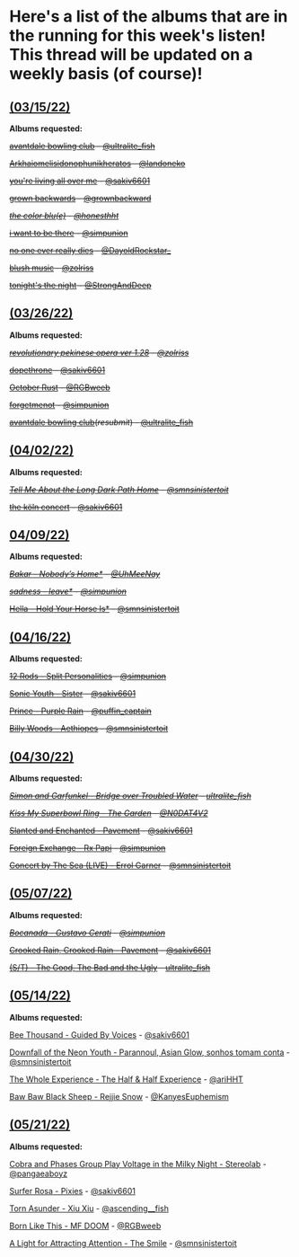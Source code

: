 # Here's a list of the albums that are in the running for this week's listen! This thread will be updated on a weekly basis (of course)!
## [(03/15/22)](https://twitter.com/sinistermusicc/status/1503904531054268416?s=20&t=42AgeZexYdC5sKRR2X-dKA)

**Albums requested:**

~~[avantdale bowling club](https://rateyourmusic.com/release/album/avantdale-bowling-club/avantdale-bowling-club/) - [@ultralite_fish](https://twitter.com/ultralite_fish)~~

~~[Arkhaiomelisidonophunikheratos](https://rateyourmusic.com/release/album/satanicpornocultshop/arkhaiomelisidonophunikheratos) - [@landoneko](https://twitter.com/landoneko)~~

~~[you're living all over me](https://rateyourmusic.com/release/album/dinosaur/youre-living-all-over-me/) - [@sakiv6601](https://twitter.com/sakiv6601)~~

~~[grown backwards](https://rateyourmusic.com/artist/david-byrne) - [@grownbackward](https://twitter.com/grownbackward)~~

*~~[the color blu(e)](https://rateyourmusic.com/release/album/blu/the-color-blu_e/) - [@honesthht](https://twitter.com/Honesthht)~~*

~~[i want to be there](https://rateyourmusic.com/release/album/sadness/i-want-to-be-there/) - [@simpunion](https://twitter.com/simpunion)~~

~~[no one ever really dies](https://rateyourmusic.com/release/album/n_e_r_d/no-one-ever-really-dies/) - [@DayoldRockstar_](https://twitter.com/DayoldRockstar_)~~

~~[blush music](https://rateyourmusic.com/release/album/woven-hand/blush-music/) - [@zolriss](https://twitter.com/zolriss)~~

~~[tonight's the night](https://rateyourmusic.com/release/album/neil-young/tonights-the-night/) - [@StrongAndDeep](https://twitter.com/StrongAndDeep)~~

## [(03/26/22)](https://twitter.com/sinistermusicc/status/1507799004356263958)

**Albums requested:**

*~~[revolutionary pekinese opera ver 1.28](https://rateyourmusic.com/release/album/ground-zero/revolutionary-pekinese-opera-ver-1_28-1/) - [@zolriss](https://twitter.com/zolriss)~~*

~~[dopethrone](https://rateyourmusic.com/release/album/electric-wizard/dopethrone/) - [@sakiv6601](https://twitter.com/sakiv6601)~~

~~[October Rust](https://rateyourmusic.com/release/album/type-o-negative/october-rust/) - [@RGBweeb](https://twitter.com/RGBweeb)~~

~~[forgetmenot](https://rateyourmusic.com/release/ep/five-pebbles/forgetmenot/) - [@simpunion](https://twitter.com/simpunion)~~

~~[avantdale bowling club](https://rateyourmusic.com/release/album/avantdale-bowling-club/avantdale-bowling-club/)(*resubmit*) - [@ultralite_fish](https://twitter.com/ultralite_fish)~~

## [(04/02/22)](https://twitter.com/sinistermusicc/status/1510410243456614400?s=20&t=XmhAHrazxQLyEBMWXZuHQQ)

**Albums requested:**

~~*[Tell Me About the Long Dark Path Home](https://rateyourmusic.com/release/album/the-newfound-interest-in-connecticut/tell-me-about-the-long-dark-path-home/) - [@smnsinistertoit](https://twitter.com/smnsinistertoit?s=20&t=fnbwV-E_L6Q378JcIHAtzQ)*~~

~~[the köln concert](https://rateyourmusic.com/release/album/keith-jarrett/the-koln-concert/) - [@sakiv6601](https://twitter.com/sakiv6601)~~

## [04/09/22)](https://twitter.com/sinistermusicc/status/1512897419045969931)

**Albums requested:**

*~~[Bakar - Nobody’s Home*](https://rateyourmusic.com/release/album/bakar/nobodys-home/) - [@UhMeeNay](https://twitter.com/UhMeeNay)~~*

*~~[sadness - leave*](https://rateyourmusic.com/release/album/sadness/leave/) - [@simpunion](https://twitter.com/simpunion)~~*

~~[Hella - Hold Your Horse Is*](https://rateyourmusic.com/release/album/hella/hold-your-horse-is/) - [@smnsinistertoit](https://twitter.com/smnsinistertoit)~~

## [(04/16/22)](https://twitter.com/sinistermusicc/status/1515530649951735808)

**Albums requested:**

~~[12 Rods - Split Personalities](https://rateyourmusic.com/release/album/12-rods/split-personalities/) - [@simpunion](https://twitter.com/simpunion)~~

~~[Sonic Youth - Sister](https://rateyourmusic.com/release/album/sonic-youth/sister/) - [@sakiv6601](https://twitter.com/sakiv6601)~~

~~[Prince - Purple Rain](https://rateyourmusic.com/release/album/prince-and-the-revolution/purple-rain/) - [@puffin_captain](https://twitter.com/puffin_captain)~~

~~[Billy Woods - Aethiopes](https://rateyourmusic.com/release/album/billy-woods/aethiopes/) - [@smnsinistertoit](https://twitter.com/smnsinistertoit)~~

## [(04/30/22)](https://twitter.com/sinistermusicc/status/1520578857996271616)

**Albums requested:**

~~*[Simon and Garfunkel - Bridge over Troubled Water](https://rateyourmusic.com/release/album/simon-and-garfunkel/bridge-over-troubled-water/) - [ultralite_fish](https://twitter.com/ultralite_fish)*~~

*~~[Kiss My Superbowl Ring - The Garden](https://rateyourmusic.com/release/album/the-garden/kiss-my-super-bowl-ring-1/) - [@N0DAT4V2](https://twitter.com/N0DAT4V2)~~*

~~[Slanted and Enchanted - Pavement](https://rateyourmusic.com/release/album/pavement/slanted-and-enchanted/) - [@sakiv6601](https://twitter.com/sakiv6601)~~

~~[Foreign Exchange - Rx Papi](https://rateyourmusic.com/release/album/rx-papi-gud/foreign-exchange/) - [@simpunion](https://twitter.com/simpunion)~~

~~[Concert by The Sea (LIVE) - Errol Garner](https://rateyourmusic.com/release/album/erroll-garner/concert-by-the-sea/) - [@smnsinistertoit](https://twitter.com/smnsinistertoit)~~

## [(05/07/22)](https://twitter.com/sinistermusicc/status/1523131439746744320)

**Albums requested:**

~~*[Bocanada - Gustavo Cerati](https://rateyourmusic.com/release/album/gustavo-cerati/bocanada/) - [@simpunion](https://twitter.com/simpunion)*~~

~~[Crooked Rain, Crooked Rain - Pavement](https://rateyourmusic.com/release/album/pavement/crooked_rain__crooked_rain/) - [@sakiv6601](https://twitter.com/sakiv6601)~~

~~[(S/T) - The Good, The Bad and the Ugly](https://rateyourmusic.com/release/album/the-good-the-bad-and-the-ugly/the-good-the-bad-and-the-ugly/) - [ultralite_fish](https://twitter.com/ultralite_fish)~~

## [(05/14/22)](https://twitter.com/sinistermusicc/status/1525668889899802624)

**Albums requested:**

[Bee Thousand - Guided By Voices](https://rateyourmusic.com/release/album/guided-by-voices/bee-thousand/) - [@sakiv6601](https://twitter.com/sakiv6601)

[Downfall of the Neon Youth - Parannoul, Asian Glow, sonhos tomam conta](https://rateyourmusic.com/release/album/%ED%8C%8C%EB%9E%80%EB%85%B8%EC%9D%84-asian-glow-sonhos-tomam-conta/downfall-of-the-neon-youth/) - [@smnsinistertoit](https://twitter.com/smnsinistertoit)

[The Whole Experience - The Half & Half Experience](placeholder-because-i-can't-locate-this-album-for-the-life-of-me.gov) - [@ariHHT](https://twitter.com/ariHHT)

[Baw Baw Black Sheep - Rejjie Snow](https://rateyourmusic.com/release/album/rejjie-snow/baw-baw-black-sheep/) - [@KanyesEuphemism](https://twitter.com/KanyesEuphemism)

## [(05/21/22)](https://twitter.com/sinistermusicc/status/1528081737540153344?s=20&t=hI1Ujkj0oYA18VBYT5FP3g)

**Albums requested:**

[Cobra and Phases Group Play Voltage in the Milky Night - Stereolab](https://rateyourmusic.com/release/album/stereolab/cobra-and-phases-group-play-voltage-in-the-milky-night/) - [@pangaeaboyz](https://twitter.com/pangaeaboyz)

[Surfer Rosa - Pixies](https://rateyourmusic.com/release/album/pixies/surfer-rosa/) - [@sakiv6601](https://twitter.com/sakiv6601)

[Torn Asunder - Xiu Xiu](https://rateyourmusic.com/release/album/xiu-xiu/torn-asunder/) - [@ascending__fish](https://twitter.com/ascending__fish)

[Born Like This - MF DOOM](https://rateyourmusic.com/release/album/doom/born-like-this/) - [@RGBweeb](https://twitter.com/RGBweeb)

[A Light for Attracting Attention - The Smile](https://rateyourmusic.com/release/album/the-smile/a-light-for-attracting-attention/) - [@smnsinistertoit](https://twitter.com/smnsinistertoit)

